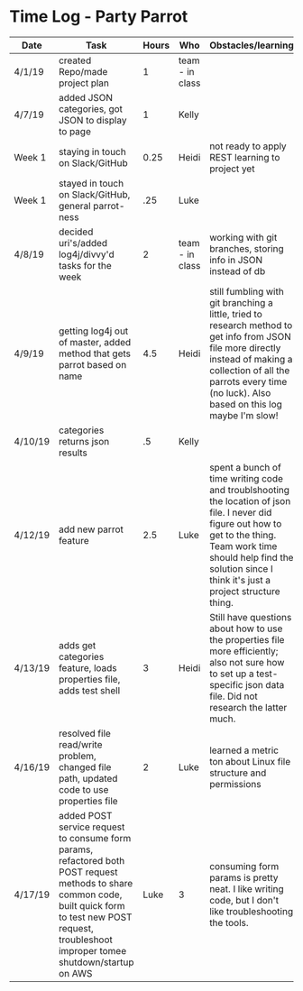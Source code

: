 # Time Log - Party Parrot

| Date | Task | Hours | Who| Obstacles/learning |
|------|------|-------|------|------|
| 4/1/19 | created Repo/made project plan | 1 | team - in class| |
| 4/7/19 | added JSON categories, got JSON to display to page | 1 | Kelly |  |
| Week 1 | staying in touch on Slack/GitHub | 0.25 | Heidi | not ready to apply REST learning to project yet |
|Week 1 | stayed in touch on Slack/GitHub, general parrot-ness|.25 | Luke | |
| 4/8/19 | decided uri's/added log4j/divvy'd tasks for the week | 2| team - in class | working with git branches, storing info in JSON instead of db |
| 4/9/19 | getting log4j out of master, added method that gets parrot based on name   | 4.5| Heidi | still fumbling with git branching a little, tried to research method to get info from JSON file more directly instead of making a collection of all the parrots every time (no luck). Also based on this log maybe I'm slow! |
| 4/10/19|categories returns json results | .5| Kelly||
| 4/12/19 | add new parrot feature | 2.5 | Luke | spent a bunch of time writing code and troublshooting the location of json file. I never did figure out how to get to the thing. Team work time should help find the solution since I think it's just a project structure thing.|
| 4/13/19 | adds get categories feature, loads properties file, adds test shell | 3 | Heidi | Still have questions about how to use the properties file more efficiently; also not sure how to set up a test-specific json data file. Did not research the latter much.|
| 4/16/19 | resolved file read/write problem, changed file path, updated code to use properties file|2|Luke| learned a metric ton about Linux file structure and permissions|
| 4/17/19 | added POST service request to consume form params, refactored both POST request methods to share common code, built quick form to test new POST request, troubleshoot improper tomee shutdown/startup on AWS | Luke | 3 | consuming form params is pretty neat. I like writing code, but I don't like troubleshooting the tools.|